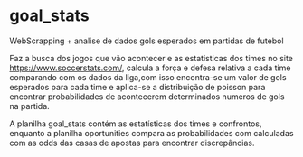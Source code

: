 # goal_stats
WebScrapping + analise de dados gols esperados em partidas de futebol

Faz a busca dos jogos que vão acontecer e as estatisticas dos times no site https://www.soccerstats.com/, calcula a força e defesa relativa a cada time comparando com os dados da liga,com isso encontra-se um valor de gols esperados para cada time e aplica-se a distribuição de poisson para encontrar probabilidades de acontecerem determinados numeros de gols na partida.

A planilha goal_stats contém as estatísticas dos times e confrontos, enquanto a planilha oportunities compara as probabilidades com calculadas com as odds das casas de apostas para encontrar discrepâncias. 
